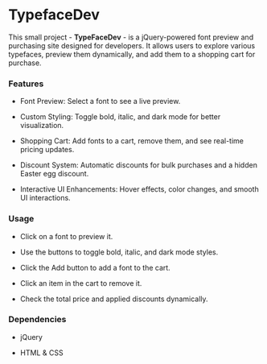 # TypefaceDev

This small project - **TypeFaceDev** - is a jQuery-powered font preview and purchasing site designed for developers. It allows users to explore various typefaces, preview them dynamically, and add them to a shopping cart for purchase.

### Features

- Font Preview: Select a font to see a live preview.

- Custom Styling: Toggle bold, italic, and dark mode for better visualization.

- Shopping Cart: Add fonts to a cart, remove them, and see real-time pricing updates.

- Discount System: Automatic discounts for bulk purchases and a hidden Easter egg discount.

- Interactive UI Enhancements: Hover effects, color changes, and smooth UI interactions.


### Usage

- Click on a font to preview it.

- Use the buttons to toggle bold, italic, and dark mode styles.

- Click the Add button to add a font to the cart.

- Click an item in the cart to remove it.

- Check the total price and applied discounts dynamically.

### Dependencies

- jQuery

- HTML & CSS

